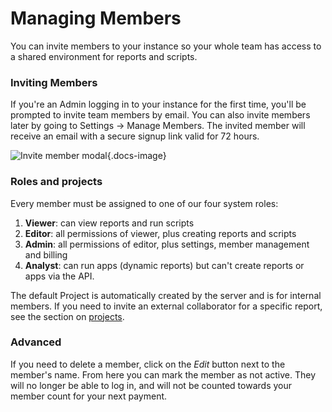 # Managing Members

You can invite members to your instance so your whole team has access to a shared environment for reports and scripts.

### Inviting Members

If you're an Admin logging in to your instance for the first time, you'll be prompted to invite team members by email. You can also invite members later by going to Settings -> Manage Members. The invited member will receive an email with a secure signup link valid for 72 hours.

![Invite member modal](../../img/tutorials/invite-modal.png){.docs-image}

### Roles and projects

Every member must be assigned to one of our four system roles:&#x20;

1. **Viewer**: can view reports and run scripts&#x20;
2. **Editor**: all permissions of viewer, plus creating reports and scripts
3. **Admin**: all permissions of editor, plus settings, member management and billing
4. **Analyst**: can run apps (dynamic reports) but can't create reports or apps via the API.

The default Project is automatically created by the server and is for internal members. If you need to invite an external collaborator for a specific report, see the section on [projects](/concepts/datapane-enterprise/authentication-and-sharing/#projects).&#x20;

### Advanced

If you need to delete a member, click on the _Edit_ button next to the member's name. From here you can mark the member as not active. They will no longer be able to log in, and will not be counted towards your member count for your next payment.
